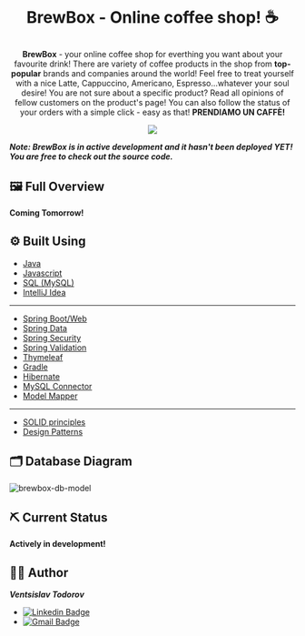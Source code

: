 # <p align="center"> BrewBox - Online coffee shop! ☕

<p align="center"> 
<b>BrewBox</b> - your online coffee shop for everthing you want about your favourite drink! There are variety of coffee products in the shop from <b>top-popular</b> brands and companies around the world! Feel free to treat yourself with a nice Latte, Cappuccino, Americano, Espresso...whatever your soul desire! You are not sure about a specific product? Read all opinions of fellow customers on the product's page! You can also follow the status of your orders with a simple click - easy as that! <b>PRENDIAMO UN CAFFÈ!</b>
<p>

<p align="center">
<img src="https://user-images.githubusercontent.com/107515077/225400925-23b3c3a5-6b8c-49b5-9ca9-f5ef19f35a61.png">
<p>

<b><i>Note: BrewBox is in active development and it hasn't been deployed YET! You are free to check out the source code.</b></i>

## 🖼 Full Overview
<b>Coming Tomorrow!</b>

## ⚙ Built Using
* [Java](https://www.java.com/en)
* [Javascript](https://www.javascript.com/)
* [SQL (MySQL)](https://mysql.com)
* [IntelliJ Idea](https://www.jetbrains.com/idea)
---
* [Spring Boot/Web](https://spring.io/projects/spring-boot)
* [Spring Data](https://spring.io/projects/spring-data)
* [Spring Security](https://spring.io/projects/spring-security)
* [Spring Validation](https://www.baeldung.com/spring-boot-bean-validation)
* [Thymeleaf](https://www.thymeleaf.org)
* [Gradle](https://gradle.org)
* [Hibernate](https://hibernate.org)
* [MySQL Connector](https://www.mysql.com/products/connector)
* [Model Mapper](https://modelmapper.org)
---
* [SOLID principles](https://www.baeldung.com/solid-principles)
* [Design Patterns](https://refactoring.guru/design-patterns)
  
## 🗂 Database Diagram
![brewbox-db-model](https://user-images.githubusercontent.com/107515077/225439043-29ecfd58-8d8d-4880-8be6-4170643b3be7.png)

## ⛏ Current Status
<b>Actively in development!</b>
  
## 👨‍💻 Author
<b><i>Ventsislav Todorov</b></i>
* [![Linkedin Badge](https://img.shields.io/badge/LinkedIn-0077B5?style=for-the-badge&logo=linkedin&logoColor=white)](https://www.linkedin.com/in/ventsislav-todorov-835b61252)
* <a href = "mailto: vntodorov02@gmail.com">![Gmail Badge](https://img.shields.io/badge/Gmail-D14836?style=for-the-badge&logo=gmail&logoColor=white)</a>

